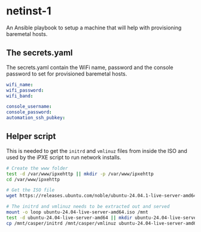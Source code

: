 # netinst-1
An Ansible playbook to setup a machine that will help with provisioning baremetal hosts.

## The secrets.yaml
The secrets.yaml contain the WiFi name, password and the console password to set for provisioned baremetal hosts.

```yaml
wifi_name: 
wifi_password: 
wifi_band:

console_username:
console_password: 
automation_ssh_pubkey:
```

## Helper script
This is needed to get the `initrd` and `vmlinuz` files from inside the ISO and used by the iPXE script to run network installs.

```bash
# Create the www folder
test -d /var/www/ipxehttp || mkdir -p /var/www/ipxehttp
cd /var/www/ipxehttp

# Get the ISO file
wget https://releases.ubuntu.com/noble/ubuntu-24.04.1-live-server-amd64.iso

# The initrd and vmlinuz needs to be extracted out and served
mount -o loop ubuntu-24.04-live-server-amd64.iso /mnt
test -d ubuntu-24.04-live-server-amd64 || mkdir ubuntu-24.04-live-server-amd64
cp /mnt/casper/initrd /mnt/casper/vmlinuz ubuntu-24.04-live-server-amd64
```